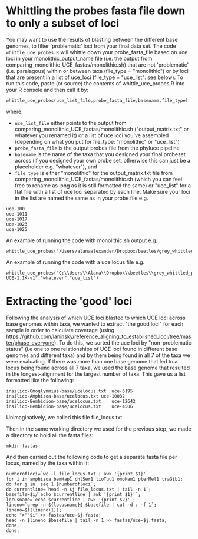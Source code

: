 # Whittling the probes fasta file down to only a subset of loci
You may want to use the results of blasting between the different base genomes, to filter 'problematic' loci from your final data set. The code `whittle_uce_probes.R` will whittle down your probe_fasta_file based on uce loci in your monolithic_output_name file (i.e. the output from comparing_monolithic_UCE_fastas/monolithic.sh) that are not 'problematic' (i.e. paralagous) within or between taxa (file_type = "monolithic") or by loci that are present in a list of uce_loci (file_type = "uce_list": see below). To run this code, paste (or source) the contents of whittle_uce_probes.R into your R console and then call it by:
```
whittle_uce_probes(uce_list_file,probe_fasta_file,basename,file_type)
```
where: 
* `uce_list_file` either points to the output from comparing_monolithic_UCE_fastas/monolithic.sh ("output_matrix.txt" or whatever you renamed it) or a list of uce loci you've assembled (depending on what you put for file_type: "monolithic" or "uce_list") 
* `probe_fasta_file` is the output probes file from the phyluce pipeline
* `basename` is the name of the taxa that you designed your final probeset across (if you designed your own probe set, otherwise this can just be a placeholder e.g. "whatever"), and 
* `file_type` is either "monolithic" for the output_matrix.txt file from comparing_monolithic_UCE_fastas/monolithic.sh (which you can feel free to rename as long as it is still formatted the same) or "uce_list" for a flat file with a list of uce loci separated by each line. Make sure your loci in the list are named the same as in your probe file e.g.
```
uce-100
uce-1011
uce-1017
uce-1023
uce-1025

```
An example of running the code with monolithic.sh output e.g.
```
whittle_uce_probes("/Users/alanaalexander/Dropbox/beetles/grey_whittled_probes/output_matrix_99.txt","/Users/alanaalexander/Dropbox/beetles/grey_whittled_probes/Adephaga_11Kv1.fasta","Pterostichus.1","monolithic")
```

An example of running the code with a uce locus file e.g.
```
whittle_uce_probes("C:\\Users\\Alana\\Dropbox\\beetles\\grey_whittled_probes\\uce_loci_from_baca_2017.txt","C:\\Users\\Alana\\Dropbox\\beetles\\grey_whittled_probes\\Coleoptera-UCE-1.1K-v1","whatever","uce_list")
```

# Extracting the 'good' loci
Following the analysis of which UCE loci blasted to which UCE loci across base genomes within taxa, we wanted to extract "the good loci" for each sample in order to calculate coverage (using https://github.com/laninsky/reference_aligning_to_established_loci/tree/master/phase_everyone). To do this, we sorted the uce loci by "non-problematic status" (i.e one to one relationships of UCE loci found in different base genomes and different taxa) and by them being found in all 7 of the taxa we were evaluating. If there was more than one base genome that led to a locus being found across all 7 taxa, we used the base genome that resulted in the longest-alignment for the largest number of taxa. This gave us a list formatted like the following:
```
insilico-Omoglymmius-base/ucelocus.txt	uce-6195
insilico-Amphizoa-base/ucelocus.txt	uce-10032
insilico-Bembidion-base/ucelocus.txt	uce-12642
insilico-Bembidion-base/ucelocus.txt	uce-4506
```
Unimaginatively, we called this file file_locus.txt

Then in the same working directory we used for the previous step, we made a directory to hold all the fasta files:
```
mkdir fastas
```
And then carried out the following code to get a separate fasta file per locus, named by the taxa within it:
```
numberofloci=`wc -l file_locus.txt | awk '{print $1}'`
for i in amphizoa bemHap1 chlSer1 lioTuu1 omoHam1 pterMel1 traGib1;
do for j in `seq 1 $numberofloci`;
do currentline=`head -n $j file_locus.txt | tail -n 1`;
basefile=$i/`echo $currentline | awk '{print $1}'`;
locusname=`echo $currentline | awk '{print $2}'`;
lineno=`grep -n ${locusname}$ $basefile | cut -d : -f 1`;
lineno=$((lineno+1));
echo ">""$i" >> fastas/uce-$j.fasta;
head -n $lineno $basefile | tail -n 1 >> fastas/uce-$j.fasta;
done;
done;
```
